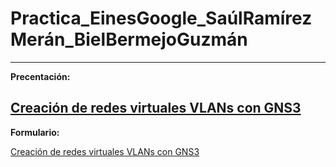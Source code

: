 # Practica_EinesGoogle_SaúlRamírezMerán_BielBermejoGuzmán
---
**Precentación:**

[Creación de redes virtuales VLANs con GNS3](https://goo.su/HIubBW)
---
**Formulario:**

[Creación de redes virtuales VLANs con GNS3](https://goo.su/K0RoQS)

